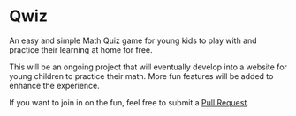 # Qwiz
An easy and simple Math Quiz game for young kids to play with and practice their learning at home for free.

This will be an ongoing project that will eventually develop into a website for young children to practice their math. More 
fun features will be added to enhance the experience.

If you want to join in on the fun, feel free to submit a [Pull Request](https://github.com/AustinTice/Qwiz/pulls).
